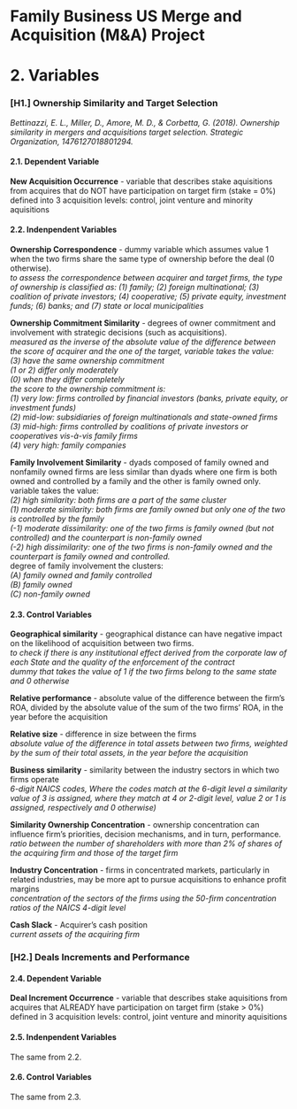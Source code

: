 # Family Business US Merge and Acquisition (M&A) Project

# 2. Variables  
### [**H1.**] Ownership Similarity and Target Selection  
*Bettinazzi, E. L., Miller, D., Amore, M. D., & Corbetta, G. (2018). Ownership similarity in mergers and acquisitions target selection. Strategic Organization, 1476127018801294.*  
  
#### **2.1. Dependent Variable**  
**New Acquisition Occurrence** - variable that describes stake aquisitions from acquires that do NOT have participation on target firm (stake = 0%) defined into 3 acquisition levels: control, joint venture and minority aquisitions  
  
#### **2.2. Indenpendent Variables**  
**Ownership Correspondence** - dummy variable which assumes value 1 when the two firms share the same type of ownership before the deal (0 otherwise).  
*to assess the correspondence between acquirer and target firms, the type of ownership is classified as: (1) family; (2) foreign multinational; (3) coalition of private investors; (4) cooperative; (5) private equity, investment funds; (6) banks; and (7) state or local municipalities*  
  
**Ownership Commitment Similarity** - degrees of owner commitment and involvement with strategic decisions (such as acquisitions).  
*measured as the inverse of the absolute value of the difference between the score of acquirer and the one of the target, variable takes the value:*  
  *(3) have the same ownership commitment*  
  *(1 or 2) differ only moderately*  
  *(0) when they differ completely*  
*the score to the ownership commitment is:*  
  *(1) very low: firms controlled by financial investors (banks, private equity, or investment funds)*  
  *(2) mid-low: subsidiaries of foreign multinationals and state-owned firms*  
  *(3) mid-high: firms controlled by coalitions of private investors or cooperatives vis-à-vis family firms*  
  *(4) very high: family companies*  
  
  
**Family Involvement Similarity** - dyads composed of family owned and nonfamily owned firms are less similar than dyads where one firm is both owned and controlled by a family and the other is family owned only.  
variable takes the value:  
  *(2) high similarity: both firms are a part of the same cluster*  
  *(1) moderate similarity: both firms are family owned but only one of the two is controlled by the family*  
  *(-1) moderate dissimilarity: one of the two firms is family owned (but not controlled) and the counterpart is non-family owned*  
  *(-2) high dissimilarity: one of the two firms is non-family owned and the counterpart is family owned and controlled.*  
degree of family involvement the clusters:  
  *(A) family owned and family controlled*  
  *(B) family owned*  
  *(C) non-family owned*  
  
  
#### **2.3. Control Variables**  
**Geographical similarity** - geographical distance can have negative impact on the likelihood of acquisition between two firms.  
*to check if there is any institutional effect derived from the corporate law of each State and the quality of the enforcement of the contract*  
*dummy that takes the value of 1 if the two firms belong to the same state and 0 otherwise*  
    
  
**Relative performance** - absolute value of the difference between the firm’s ROA, divided by the absolute value of the sum of the two firms’ ROA, in the year before the acquisition  
  
**Relative size** - difference in size between the firms  
*absolute value of the difference in total assets between two firms, weighted by the sum of their total assets, in the year before the acquisition*  
  

**Business similarity** - similarity between the industry sectors in which two
firms operate  
*6-digit NAICS codes, Where the codes match at the 6-digit level a similarity value of 3 is assigned, where they match at 4 or 2-digit level, value 2 or 1 is assigned, respectively and 0 otherwise)*  
  
**Similarity Ownership Concentration** - ownership concentration can influence firm’s priorities, decision mechanisms, and in turn, performance.  
*ratio between the number of shareholders with more than 2% of shares of the acquiring firm and those of the target firm*  
  
  
**Industry Concentration** - firms in concentrated markets, particularly in related industries, may be more apt to pursue acquisitions to enhance profit margins  
*concentration of the sectors of the firms using the 50-firm concentration ratios of the NAICS 4-digit level*  
    
**Cash Slack** - Acquirer’s cash position  
*current assets of the acquiring firm*  
  
  
### [**H2.**] Deals Increments and Performance  
#### **2.4. Dependent Variable**  
**Deal Increment Occurrence** - variable that describes stake aquisitions from acquires that ALREADY have participation on target firm (stake > 0%) defined in 3 acquisition levels: control, joint venture and minority aquisitions  
  
#### **2.5. Indenpendent Variables**  
The same from 2.2.  
  
#### **2.6. Control Variables**  
The same from 2.3.  
  
  